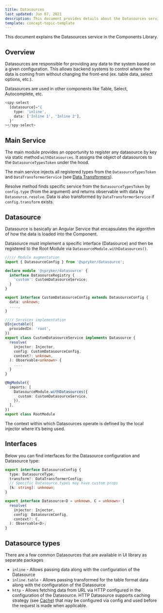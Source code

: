```yaml
---
title: Datasources
last_updated: Jun 07, 2021
description: This document provides details about the Datasources service in the Components Library.
template: concept-topic-template
---
```



This document explains the Datasources service in the Components Library.

## Overview

Datasources are responsible for providing any data to the system based on a given configuration.
This allows backend systems to control where the data is coming from without changing the front-end (ex. table data, select options, etc.).

Datasources are used in other components like Table, Select, Autocomplete, etc.

```ts
<spy-select
  [datasource]="{
    type: 'inline',
    data: ['Inline 1', 'Inline 2'],
  }"
></spy-select>
```

## Main Service

The main module provides an opportunity to register any datasource by key via static method `withDatasources`. It assigns the object of datasources to the `DatasourceTypesToken` under the hood.

The main service injects all registered types from the `DatasourceTypesToken` and `DataTransformerService` (see [Data Transformers](/docs/marketplace/dev/front-end/ui-components-library/data-transformers/index.html)).

Resolve method finds specific service from the `DatasourceTypesToken` by `config.type` (from the argument) and returns observable with data by `Datasource.resolve`. Data is also transformed by `DataTransformerService` if `config.transform` exists.

## Datasource

Datasource is basically an Angular Service that encapsulates the algorithm of how the data is loaded into the Component.

Datasource must implement a specific interface (Datasource) and then be registered to the Root Module via `DatasourceModule.withDatasources()`.

```ts
///// Module augmentation
import { DatasourceConfig } from '@spryker/datasource';

declare module '@spryker/datasource' {
  interface DatasourceRegistry {
    'custom': CustomDatasourceService;
  }
}

export interface CustomDatasourceConfig extends DatasourceConfig {
  data: unknown;
  ....,
}

//// Services implementation
@Injectable({
  providedIn: 'root',
})
export class CustomDatasourceService implements Datasource {
  resolve(
    injector: Injector,
    config: CustomDatasourceConfig,
    context?: unknown,
  ): Observable<unknown> {
    ....
  }
}

@NgModule({
  imports: [
    DatasourceModule.withDatasources({
      custom: CustomDatasourceService,
    }),
  ],
})
export class RootModule
```

The context within which Datasources operate is defined by the local injector where it’s being used.

## Interfaces

Below you can find interfaces for the Datasource configuration and Datasource type:

```ts
export interface DatasourceConfig {
  type: DatasourceType;
  transform?: DataTransformerConfig;
  // Specific Datasource types may have custom props
  [k: string]: unknown;
}

export interface Datasource<D = unknown, C = unknown> {
  resolve(
    injector: Injector,
    config: DatasourceConfig,
    context?: C,
  ): Observable<D>;
}
```

## Datasource types

There are a few common Datasources that are available in UI library as separate packages

- `inline` - Allows passing data along with the configuration of the Datasource
- `inline.table` - Allows passing transformed for the table format data along with the configuration of the Datasource
- `http` - Allows fetching data from URL via HTTP configured in the configuration of the Datasource. HTTP Datasource supports caching strategy (see [Cache](/docs/marketplace/dev/front-end/ui-components-library/cache.html)) that may be configured via config and used before the request is made when applicable.
